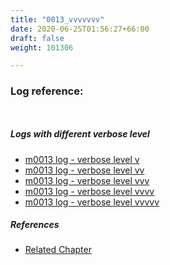 ```yaml
---
title: "0013_vvvvvvv"
date: 2020-06-25T01:56:27+66:00
draft: false
weight: 101306

---
```


### Log reference: <no value>

```
    
```

##### Logs with different verbose level
* [m0013 log - verbose level v](../../logs/m0013_v)
* [m0013 log - verbose level vv](../../logs/m0013_vv)
* [m0013 log - verbose level vvv](../../logs/m0013_vvv)
* [m0013 log - verbose level vvvv](../../logs/m0013_vvvv)
* [m0013 log - verbose level vvvvv](../../logs/m0013_vvvvv)

##### References
* [Related Chapter](../../module/0013)
